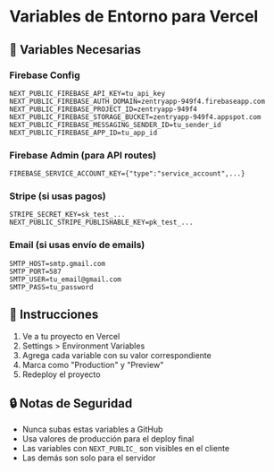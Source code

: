 # Variables de Entorno para Vercel

## 🔧 Variables Necesarias

### Firebase Config
```
NEXT_PUBLIC_FIREBASE_API_KEY=tu_api_key
NEXT_PUBLIC_FIREBASE_AUTH_DOMAIN=zentryapp-949f4.firebaseapp.com
NEXT_PUBLIC_FIREBASE_PROJECT_ID=zentryapp-949f4
NEXT_PUBLIC_FIREBASE_STORAGE_BUCKET=zentryapp-949f4.appspot.com
NEXT_PUBLIC_FIREBASE_MESSAGING_SENDER_ID=tu_sender_id
NEXT_PUBLIC_FIREBASE_APP_ID=tu_app_id
```

### Firebase Admin (para API routes)
```
FIREBASE_SERVICE_ACCOUNT_KEY={"type":"service_account",...}
```

### Stripe (si usas pagos)
```
STRIPE_SECRET_KEY=sk_test_...
NEXT_PUBLIC_STRIPE_PUBLISHABLE_KEY=pk_test_...
```

### Email (si usas envío de emails)
```
SMTP_HOST=smtp.gmail.com
SMTP_PORT=587
SMTP_USER=tu_email@gmail.com
SMTP_PASS=tu_password
```

## 📝 Instrucciones

1. Ve a tu proyecto en Vercel
2. Settings > Environment Variables
3. Agrega cada variable con su valor correspondiente
4. Marca como "Production" y "Preview"
5. Redeploy el proyecto

## 🔒 Notas de Seguridad

- Nunca subas estas variables a GitHub
- Usa valores de producción para el deploy final
- Las variables con `NEXT_PUBLIC_` son visibles en el cliente
- Las demás son solo para el servidor
